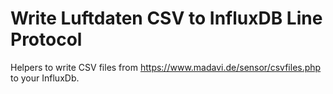 # Write Luftdaten CSV to InfluxDB Line Protocol

Helpers to write CSV files from https://www.madavi.de/sensor/csvfiles.php to
your InfluxDb.
